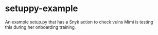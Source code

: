 # setuppy-example
An example setup.py that has a Snyk action to check vulns
Mimi is testing this during her onboarding training.


